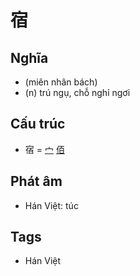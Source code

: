 # 宿

## Nghĩa

* (miên nhân bách)
* (n) trú ngụ, chỗ nghỉ ngơi

## Cấu trúc
* 宿 = [宀](宀.md) [佰](佰.md)

## Phát âm

* Hán Việt: túc

## Tags
* Hán Việt

<script>window.HANZI_FIELD='宿';</script>
